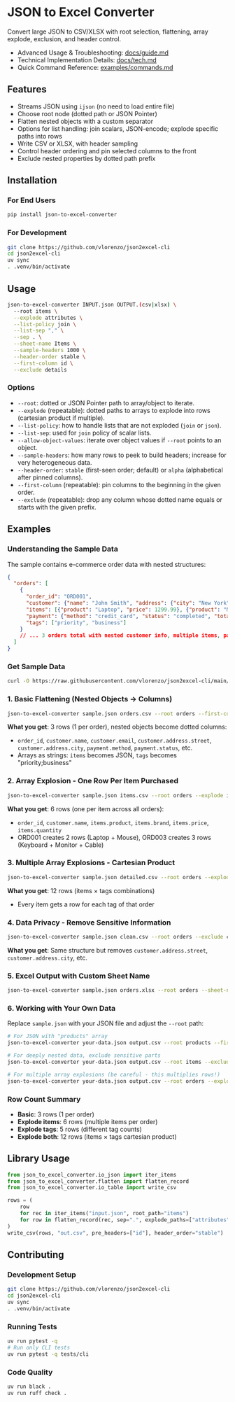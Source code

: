 # JSON to Excel Converter

Convert large JSON to CSV/XLSX with root selection, flattening, array explode, exclusion, and header control.

- Advanced Usage & Troubleshooting: [docs/guide.md](docs/guide.md)
- Technical Implementation Details: [docs/tech.md](docs/tech.md)
- Quick Command Reference: [examples/commands.md](examples/commands.md)

## Features
- Streams JSON using `ijson` (no need to load entire file)
- Choose root node (dotted path or JSON Pointer)
- Flatten nested objects with a custom separator
- Options for list handling: join scalars, JSON-encode; explode specific paths into rows
- Write CSV or XLSX, with header sampling
- Control header ordering and pin selected columns to the front
- Exclude nested properties by dotted path prefix

## Installation

### For End Users
```bash
pip install json-to-excel-converter
```

### For Development
```bash
git clone https://github.com/vlorenzo/json2excel-cli
cd json2excel-cli
uv sync
. .venv/bin/activate
```

## Usage
```bash
json-to-excel-converter INPUT.json OUTPUT.(csv|xlsx) \
  --root items \
  --explode attributes \
  --list-policy join \
  --list-sep "," \
  --sep . \
  --sheet-name Items \
  --sample-headers 1000 \
  --header-order stable \
  --first-column id \
  --exclude details
```

### Options
- `--root`: dotted or JSON Pointer path to array/object to iterate.
- `--explode` (repeatable): dotted paths to arrays to explode into rows (cartesian product if multiple).
- `--list-policy`: how to handle lists that are not exploded (`join` or `json`).
- `--list-sep`: used for `join` policy of scalar lists.
- `--allow-object-values`: iterate over object values if `--root` points to an object.
- `--sample-headers`: how many rows to peek to build headers; increase for very heterogeneous data.
- `--header-order`: `stable` (first-seen order; default) or `alpha` (alphabetical after pinned columns).
- `--first-column` (repeatable): pin columns to the beginning in the given order.
- `--exclude` (repeatable): drop any column whose dotted name equals or starts with the given prefix.

## Examples

### Understanding the Sample Data
The sample contains e-commerce order data with nested structures:
```json
{
  "orders": [
    {
      "order_id": "ORD001",
      "customer": {"name": "John Smith", "address": {"city": "New York"}},
      "items": [{"product": "Laptop", "price": 1299.99}, {"product": "Mouse", "price": 29.99}],
      "payment": {"method": "credit_card", "status": "completed", "total": 1359.97},
      "tags": ["priority", "business"]
    }
    // ... 3 orders total with nested customer info, multiple items, payments, tags
  ]
}
```

### Get Sample Data
```bash
curl -O https://raw.githubusercontent.com/vlorenzo/json2excel-cli/main/sample.json
```

### 1. Basic Flattening (Nested Objects → Columns)
```bash
json-to-excel-converter sample.json orders.csv --root orders --first-column order_id
```
**What you get**: 3 rows (1 per order), nested objects become dotted columns:
- `order_id`, `customer.name`, `customer.email`, `customer.address.street`, `customer.address.city`, `payment.method`, `payment.status`, etc.
- Arrays as strings: `items` becomes JSON, `tags` becomes "priority;business"

### 2. Array Explosion - One Row Per Item Purchased
```bash
json-to-excel-converter sample.json items.csv --root orders --explode items --first-column order_id
```
**What you get**: 6 rows (one per item across all orders):
- `order_id`, `customer.name`, `items.product`, `items.brand`, `items.price`, `items.quantity`
- ORD001 creates 2 rows (Laptop + Mouse), ORD003 creates 3 rows (Keyboard + Monitor + Cable)

### 3. Multiple Array Explosions - Cartesian Product
```bash
json-to-excel-converter sample.json detailed.csv --root orders --explode items --explode tags
```
**What you get**: 12 rows (items × tags combinations)
- Every item gets a row for each tag of that order

### 4. Data Privacy - Remove Sensitive Information
```bash
json-to-excel-converter sample.json clean.csv --root orders --exclude customer.address --first-column order_id
```
**What you get**: Same structure but removes `customer.address.street`, `customer.address.city`, etc.

### 5. Excel Output with Custom Sheet Name
```bash
json-to-excel-converter sample.json orders.xlsx --root orders --sheet-name "Customer Orders"
```

### 6. Working with Your Own Data
Replace `sample.json` with your JSON file and adjust the `--root` path:
```bash
# For JSON with "products" array
json-to-excel-converter your-data.json output.csv --root products --first-column id

# For deeply nested data, exclude sensitive parts
json-to-excel-converter your-data.json output.csv --root items --exclude personal_info --exclude internal

# For multiple array explosions (be careful - this multiplies rows!)
json-to-excel-converter your-data.json output.csv --root orders --explode line_items --explode shipping_options
```

### Row Count Summary
- **Basic**: 3 rows (1 per order)
- **Explode items**: 6 rows (multiple items per order)
- **Explode tags**: 5 rows (different tag counts)
- **Explode both**: 12 rows (items × tags cartesian product)

## Library Usage
```python
from json_to_excel_converter.io_json import iter_items
from json_to_excel_converter.flatten import flatten_record
from json_to_excel_converter.io_table import write_csv

rows = (
    row
    for rec in iter_items("input.json", root_path="items")
    for row in flatten_record(rec, sep=".", explode_paths=["attributes"])
)
write_csv(rows, "out.csv", pre_headers=["id"], header_order="stable")
```

## Contributing

### Development Setup
```bash
git clone https://github.com/vlorenzo/json2excel-cli
cd json2excel-cli
uv sync
. .venv/bin/activate
```

### Running Tests
```bash
uv run pytest -q
# Run only CLI tests
uv run pytest -q tests/cli
```

### Code Quality
```bash
uv run black .
uv run ruff check .
```
